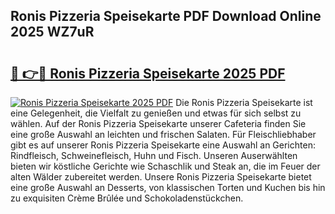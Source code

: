 ## Ronis Pizzeria Speisekarte PDF Download Online 2025 WZ7uR

# <h2><a href="http://gca09jc.nevu.top/?p=Ronis+Pizzeria+Speisekarte">🔗 👉🔴 Ronis Pizzeria Speisekarte 2025 PDF</a></h2>

[![Ronis Pizzeria Speisekarte 2025 PDF](https://i.imgur.com/dBaPXMq.png)](http://gca09jc.nevu.top/?p=Ronis+Pizzeria+Speisekarte)
Die Ronis Pizzeria Speisekarte ist eine Gelegenheit, die Vielfalt zu genießen und etwas für sich selbst zu wählen. Auf der Ronis Pizzeria Speisekarte unserer Cafeteria finden Sie eine große Auswahl an leichten und frischen Salaten. Für Fleischliebhaber gibt es auf unserer Ronis Pizzeria Speisekarte eine Auswahl an Gerichten: Rindfleisch, Schweinefleisch, Huhn und Fisch. Unseren Auserwählten bieten wir köstliche Gerichte wie Schaschlik und Steak an, die im Feuer der alten Wälder zubereitet werden. Unsere Ronis Pizzeria Speisekarte bietet eine große Auswahl an Desserts, von klassischen Torten und Kuchen bis hin zu exquisiten Crème Brûlée und Schokoladenstückchen.
